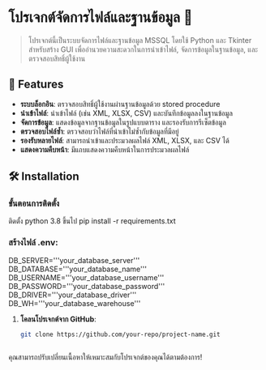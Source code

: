 # โปรเจกต์จัดการไฟล์และฐานข้อมูล 🎉

> โปรเจกต์นี้เป็นระบบจัดการไฟล์และฐานข้อมูล MSSQL โดยใช้ Python และ Tkinter สำหรับสร้าง GUI เพื่ออำนวยความสะดวกในการนำเข้าไฟล์, จัดการข้อมูลในฐานข้อมูล, และตรวจสอบสิทธิ์ผู้ใช้งาน

## 🚀 Features
- **ระบบล็อกอิน**: ตรวจสอบสิทธิ์ผู้ใช้งานผ่านฐานข้อมูลด้วย stored procedure
- **นำเข้าไฟล์**: นำเข้าไฟล์ (เช่น XML, XLSX, CSV) และบันทึกข้อมูลลงในฐานข้อมูล
- **จัดการข้อมูล**: แสดงข้อมูลจากฐานข้อมูลในรูปแบบตาราง และรองรับการรีเซ็ตข้อมูล
- **ตรวจสอบไฟล์ซ้ำ**: ตรวจสอบว่าไฟล์ที่นำเข้าไม่ซ้ำกับข้อมูลที่มีอยู่
- **รองรับหลายไฟล์**: สามารถนำเข้าและประมวลผลไฟล์ XML, XLSX, และ CSV ได้
- **แสดงความคืบหน้า**: มีแถบแสดงความคืบหน้าในการประมวลผลไฟล์

## 🛠️ Installation
### ขั้นตอนการติดตั้ง
ติดตั้ง python 3.8 ขึ้นไป
pip install -r requirements.txt

### สร้างไฟล์ .env:
DB_SERVER='''your_database_server'''
DB_DATABASE='''your_database_name'''
DB_USERNAME='''your_database_username'''
DB_PASSWORD='''your_database_password'''
DB_DRIVER='''your_database_driver'''
DB_WH='''your_database_warehouse'''

1. **โคลนโปรเจกต์จาก GitHub**:
   ```bash
   git clone https://github.com/your-repo/project-name.git



คุณสามารถปรับเปลี่ยนเนื้อหาให้เหมาะสมกับโปรเจกต์ของคุณได้ตามต้องการ!